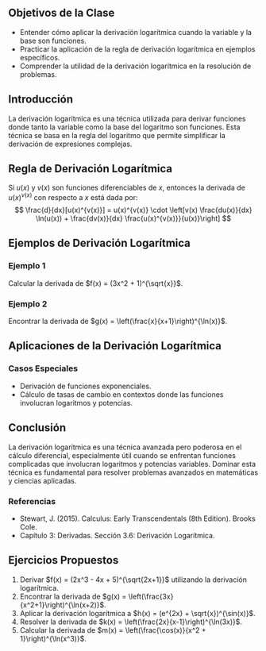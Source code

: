 ## Objetivos de la Clase
- Entender cómo aplicar la derivación logarítmica cuando la variable y la base son funciones.
- Practicar la aplicación de la regla de derivación logarítmica en ejemplos específicos.
- Comprender la utilidad de la derivación logarítmica en la resolución de problemas.

## Introducción
La derivación logarítmica es una técnica utilizada para derivar funciones donde tanto la variable como la base del logaritmo son funciones. Esta técnica se basa en la regla del logaritmo que permite simplificar la derivación de expresiones complejas.

## Regla de Derivación Logarítmica
Si $u(x)$ y $v(x)$ son funciones diferenciables de $x$, entonces la derivada de $u(x)^{v(x)}$ con respecto a $x$ está dada por:
$$
\frac{d}{dx}[u(x)^{v(x)}] = u(x)^{v(x)} \cdot \left[v(x) \frac{du(x)}{dx} \ln(u(x)) + \frac{dv(x)}{dx} \frac{u(x)^{v(x)}}{u(x)}\right]
$$

## Ejemplos de Derivación Logarítmica

### Ejemplo 1
Calcular la derivada de $f(x) = (3x^2 + 1)^{\sqrt{x}}$.

### Ejemplo 2
Encontrar la derivada de $g(x) = \left(\frac{x}{x+1}\right)^{\ln(x)}$.

## Aplicaciones de la Derivación Logarítmica

### Casos Especiales
- Derivación de funciones exponenciales.
- Cálculo de tasas de cambio en contextos donde las funciones involucran logaritmos y potencias.

## Conclusión
La derivación logarítmica es una técnica avanzada pero poderosa en el cálculo diferencial, especialmente útil cuando se enfrentan funciones complicadas que involucran logaritmos y potencias variables. Dominar esta técnica es fundamental para resolver problemas avanzados en matemáticas y ciencias aplicadas.

### Referencias
- Stewart, J. (2015). Calculus: Early Transcendentals (8th Edition). Brooks Cole.
- Capítulo 3: Derivadas. Sección 3.6: Derivación Logarítmica.

## Ejercicios Propuestos
1. Derivar $f(x) = (2x^3 - 4x + 5)^{\sqrt{2x+1}}$ utilizando la derivación logarítmica.
2. Encontrar la derivada de $g(x) = \left(\frac{3x}{x^2+1}\right)^{\ln(x+2)}$.
3. Aplicar la derivación logarítmica a $h(x) = (e^{2x} + \sqrt{x})^{\sin(x)}$.
4. Resolver la derivada de $k(x) = \left(\frac{2x}{x-1}\right)^{\ln(3x)}$.
5. Calcular la derivada de $m(x) = \left(\frac{\cos(x)}{x^2 + 1}\right)^{\ln(x^3)}$.
